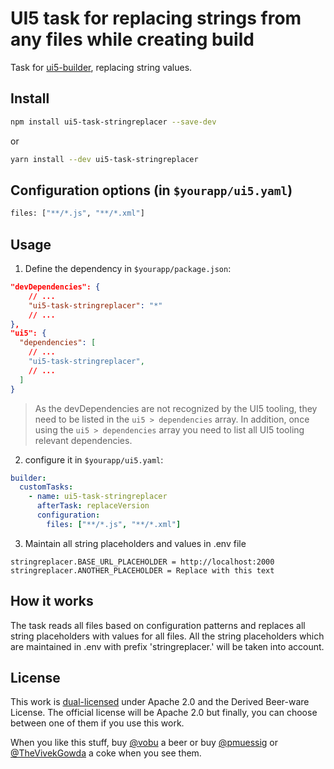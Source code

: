 # UI5 task for replacing strings from any files while creating build

Task for [ui5-builder](https://github.com/SAP/ui5-builder), replacing string values.

## Install

```bash
npm install ui5-task-stringreplacer --save-dev
```

or

```bash
yarn install --dev ui5-task-stringreplacer
```

## Configuration options (in `$yourapp/ui5.yaml`)

```bash
files: ["**/*.js", "**/*.xml"]
```

## Usage

1. Define the dependency in `$yourapp/package.json`:

```json
"devDependencies": {
    // ...
    "ui5-task-stringreplacer": "*"
    // ...
},
"ui5": {
  "dependencies": [
    // ...
    "ui5-task-stringreplacer",
    // ...
  ]
}
```

> As the devDependencies are not recognized by the UI5 tooling, they need to be listed in the `ui5 > dependencies` array. In addition, once using the `ui5 > dependencies` array you need to list all UI5 tooling relevant dependencies.

2. configure it in `$yourapp/ui5.yaml`:

```yaml
builder:
  customTasks:
    - name: ui5-task-stringreplacer
      afterTask: replaceVersion
      configuration:
        files: ["**/*.js", "**/*.xml"]
```
3. Maintain all string placeholders and values in .env file
```env
stringreplacer.BASE_URL_PLACEHOLDER = http://localhost:2000
stringreplacer.ANOTHER_PLACEHOLDER = Replace with this text
```
## How it works

The task reads all files based on configuration patterns and replaces all string placeholders with values for all files. All the string placeholders which are maintained in .env with prefix 'stringreplacer.' will be taken into account.

## License

This work is [dual-licensed](../../LICENSE) under Apache 2.0 and the Derived Beer-ware License. The official license will be Apache 2.0 but finally, you can choose between one of them if you use this work.

When you like this stuff, buy [@vobu](https://twitter.com/vobu) a beer or buy [@pmuessig](https://twitter.com/pmuessig) or [@TheVivekGowda](https://twitter.com/TheVivekGowda) a coke when you see them.
